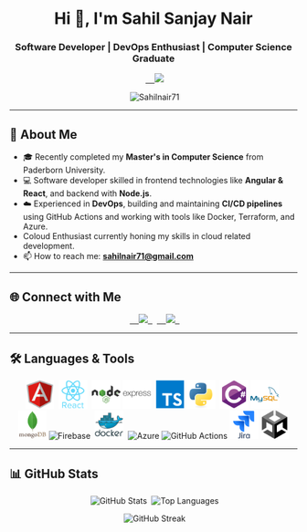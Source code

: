 <h1 align="center">Hi 👋, I'm Sahil Sanjay Nair</h1>
<h3 align="center">Software Developer | DevOps Enthusiast | Computer Science Graduate</h3>

<p align="center">
  <a href="https://github.com/Sahilnair71" target="_blank">
    <img src="https://img.shields.io/badge/GitHub-Profile-181717?style=for-the-badge&logo=github&logoColor=white"/>
  </a>
</p>

<p align="center">
  <img src="https://komarev.com/ghpvc/?username=Sahilnair71&label=Profile%20views&color=0e75b6&style=flat" alt="Sahilnair71" />
</p>

---

## 🚀 About Me
- 🎓 Recently completed my **Master's in Computer Science** from Paderborn University.
- 💻 Software developer skilled in frontend technologies like **Angular & React**, and backend with **Node.js**.
- ☁️ Experienced in **DevOps**, building and maintaining **CI/CD pipelines** using GitHub Actions and working with tools like Docker, Terraform, and Azure.
- Coloud Enthusiast currently honing my skills in cloud related development.
- 📫 How to reach me: **sahilnair71@gmail.com**

---

## 🌐 Connect with Me
<p align="center">
  <a href="https://www.linkedin.com/in/sahil-nair-9a27131b6/" target="_blank">
    <img src="https://img.shields.io/badge/LinkedIn-0A66C2?style=for-the-badge&logo=linkedin&logoColor=white"/>
  </a>
  <a href="mailto:sahilnair71@gmail.com">
    <img src="https://img.shields.io/badge/Email-D14836?style=for-the-badge&logo=gmail&logoColor=white"/>
  </a>
</p>

---

## 🛠️ Languages & Tools
<p align="center">
  <img src="https://raw.githubusercontent.com/devicons/devicon/master/icons/angularjs/angularjs-original.svg" alt="Angular" width="50" height="50"/>
  <img src="https://raw.githubusercontent.com/devicons/devicon/master/icons/react/react-original-wordmark.svg" alt="React" width="50" height="50"/>
  <img src="https://raw.githubusercontent.com/devicons/devicon/master/icons/nodejs/nodejs-original-wordmark.svg" alt="Node.js" width="50" height="50"/>
  <img src="https://raw.githubusercontent.com/devicons/devicon/master/icons/express/express-original-wordmark.svg" alt="Express.js" width="50" height="50"/>
  <img src="https://raw.githubusercontent.com/devicons/devicon/master/icons/typescript/typescript-original.svg" alt="TypeScript" width="50" height="50"/>
  <img src="https://raw.githubusercontent.com/devicons/devicon/master/icons/python/python-original.svg" alt="Python" width="50" height="50"/>
  <img src="https://raw.githubusercontent.com/devicons/devicon/master/icons/csharp/csharp-original.svg" alt="C#" width="50" height="50"/>
  <img src="https://raw.githubusercontent.com/devicons/devicon/master/icons/mysql/mysql-original-wordmark.svg" alt="MySQL" width="50" height="50"/>
  <img src="https://raw.githubusercontent.com/devicons/devicon/master/icons/mongodb/mongodb-original-wordmark.svg" alt="MongoDB" width="50" height="50"/>
  <img src="https://www.vectorlogo.zone/logos/firebase/firebase-icon.svg" alt="Firebase" width="50" height="50"/>
  <img src="https://raw.githubusercontent.com/devicons/devicon/master/icons/docker/docker-original-wordmark.svg" alt="Docker" width="50" height="50"/>
  <img src="https://www.vectorlogo.zone/logos/microsoft_azure/microsoft_azure-icon.svg" alt="Azure" width="50" height="50"/>
  <img src="https://www.vectorlogo.zone/logos/githubactions/githubactions-icon.svg" alt="GitHub Actions" width="50" height="50"/>
  <img src="https://raw.githubusercontent.com/devicons/devicon/master/icons/jira/jira-original-wordmark.svg" alt="Jira" width="50" height="50"/>
  <img src="https://raw.githubusercontent.com/devicons/devicon/master/icons/unity/unity-original.svg" alt="Unity" width="50" height="50"/>
</p>

---

## 📊 GitHub Stats
<p align="center">
  <img src="https://github-readme-stats.vercel.app/api?username=Sahilnair71&show_icons=true&theme=tokyonight" alt="GitHub Stats" height="180"/>
  <img src="https://github-readme-stats.vercel.app/api/top-langs?username=Sahilnair71&show_icons=true&locale=en&layout=compact&theme=tokyonight" alt="Top Languages" height="180"/>
</p>

<p align="center">
  <img src="https://github-readme-streak-stats.herokuapp.com/?user=Sahilnair71&theme=tokyonight" alt="GitHub Streak" height="180"/>
</p>